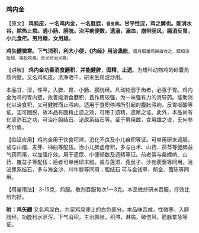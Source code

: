 ###  鸡内金

 

【原文】  **鸡肫皮，一名鸡内金，一名肶胵，<small>音皮鸱</small>。甘平性涩，鸡之脾也。能消水谷，除热止烦。通小肠、膀胱。治泻痢便数，遗溺，溺血，崩带肠风，膈消反胃，小儿食疟。男用雌，女用雄。**

**鸡矢醴微寒。下气消积，利大小便，《内经》用治蛊胀**。<small>腊月取雄鸡屎白收之，醋和涂蚯蚓、蜈蚣咬毒。合米炒治米癥。</small>
    

【讲解】 **鸡内金功善消食磨积**，**并能健脾**，**固精**，**止遗**。为雉科动物鸡的砂囊角质内壁。又名鸡肫皮。洗净晒干，研末生用或炒用。
    

本品甘、涩，性平。入脾、胃、小肠、膀胱经。凡动物弱于齿者，必强于胃。鸡内金为鸡的胃内壁，故善能消食磨积，且作用较强，为一味强有力的消导药。能助消化以治食积，又可健脾而止泻痢。适用于食积停滞所引起的腹胀泻痢，反胃呕酸等证。涩可固脱，故本品有固精止遗之效，可用于遗精，遗尿之证。此外，本品尚有化坚消石之功，可治疗胆结石、泌尿系结石等。至于男用雌，女用雄之说，无何参考价值。
    

【临证应用】鸡内金用于饮食积滞，消化不良及小儿疳积等证。可单用研末调服，或与山楂、麦芽、神曲等配伍。治小儿脾虚疳积，多与白术、山药、茯苓等健脾益气药同用，以加强疗效。用于遗尿、小便频数及遗精等证。前者常与桑嫖峭、山药、覆盆子等配伍；后者可单用研末服，或与莲须、菟丝子、沙苑蒺藜等同用。治泌尿系结石，多与海金沙、川牛膝等同用；胆结石.可与金钱草、郁金、茵陈等同用。
    

【用量用法】  3-15克，煎服。散剂吞服每次1一3克。本品微炒研末吞服，疗效比煎剂好。
     

**附：鸡矢醴**  又名鸡屎白。为家鸡屎便上的白色部分。本品味苦咸，性微寒，入膀胱经。功能利水泄泻，下气消积，主治膨胀，积滞，淋病，破伤风，筋脉挛急等证。

 

